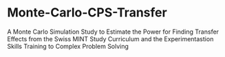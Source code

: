 # Monte-Carlo-CPS-Transfer
A Monte Carlo Simulation Study to Estimate the Power for Finding Transfer Effects from the Swiss MINT Study Curriculum and the Experimentastion Skills Training to Complex Problem Solving


